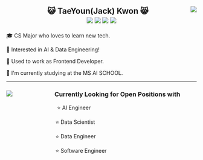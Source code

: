 <div align="center">
  <img align="right" src="https://github-readme-stats.vercel.app/api?username=kweont0211&show_icons=true"></img>
  <div align="center">
  <h2>😺 TaeYoun(Jack) Kwon 😸
  <div>
        <a href="https://github.com/kweont0211"><img src="https://img.shields.io/badge/github-black?style=flat&logo=github&logoColor=white"/></a>
        <a href="https://www.linkedin.com/in/taeyoun-kwon-66437a162/"><img src="https://img.shields.io/badge/Linkedin-black?style=flat-square&logo=linkedin&logoColor=white"/></a>
        <a href="mailto:kweont0211@gmail.com"><img src="https://img.shields.io/badge/Gmail-black?style=flat-square&logo=Gmail&logoColor=black&link=mailto:kweont0211@gmail.com"/></a>
        <a href="https://hits.seeyoufarm.com"><img src="https://hits.seeyoufarm.com/api/count/incr/badge.svg?url=https%3A%2F%2Fgithub.com%2Fkweont0211%2Fhit-counter&count_bg=%23000000&title_bg=%23555555&icon=&icon_color=%234A7DB6&title=hits&edge_flat=false"/></a>
  </div>
  </h2> 
  <div align="left" >
     <p>🎓 CS Major who loves to learn new tech.</p>
     <p>📖 Interested in AI & Data Engineering!</p>
     <p> 🏢 Used to work as Frontend Developer.</p>
     <p> 🏫 I'm currently studying at the MS AI SCHOOL.</p>
  </div>
  </div>
  
  </div>

  ------
 
  <div align="center">
     <img align="left" src="https://github-readme-stats.vercel.app/api/top-langs/?username=kweont0211&layout=compact"></img>
     <div align="left" marginright="50px" >
        <h3> &nbsp&nbsp&nbsp&nbsp&nbsp&nbsp&nbsp&nbsp&nbsp&nbsp&nbsp&nbsp&nbsp&nbsp&nbsp&nbsp&nbsp&nbsp&nbsp&nbsp&nbsp&nbsp&nbsp&nbsp&nbsp&nbsp&nbsp
        Currently Looking for Open Positions with</h3>
        <p> &nbsp&nbsp&nbsp&nbsp&nbsp&nbsp&nbsp&nbsp&nbsp&nbsp&nbsp&nbsp&nbsp&nbsp&nbsp&nbsp&nbsp&nbsp&nbsp&nbsp&nbsp&nbsp&nbsp&nbsp&nbsp&nbsp&nbsp&nbsp&nbsp&nbsp&nbsp&nbsp&nbsp
        ⭐ AI Engineer</p>
        <p> &nbsp&nbsp&nbsp&nbsp&nbsp&nbsp&nbsp&nbsp&nbsp&nbsp&nbsp&nbsp&nbsp&nbsp&nbsp&nbsp&nbsp&nbsp&nbsp&nbsp&nbsp&nbsp&nbsp&nbsp&nbsp&nbsp&nbsp&nbsp&nbsp&nbsp&nbsp&nbsp&nbsp⭐ Data Scientist</p>
        <p>  &nbsp&nbsp&nbsp&nbsp&nbsp&nbsp&nbsp&nbsp&nbsp&nbsp&nbsp&nbsp&nbsp&nbsp&nbsp&nbsp&nbsp&nbsp&nbsp&nbsp&nbsp&nbsp&nbsp&nbsp&nbsp&nbsp&nbsp&nbsp&nbsp&nbsp&nbsp&nbsp&nbsp⭐ Data Engineer</p>
        <p> &nbsp&nbsp&nbsp&nbsp&nbsp&nbsp&nbsp&nbsp&nbsp&nbsp&nbsp&nbsp&nbsp&nbsp&nbsp&nbsp&nbsp&nbsp&nbsp&nbsp&nbsp&nbsp&nbsp&nbsp&nbsp&nbsp&nbsp&nbsp&nbsp&nbsp&nbsp&nbsp&nbsp⭐ Software Engineer</p>
     </div>
  </div>  

 
  	
<!---
kweont0211/kweont0211 is a ✨ special ✨ repository because its `README.md` (this file) appears on your GitHub profile.
You can click the Preview link to take a look at your changes.
--->
